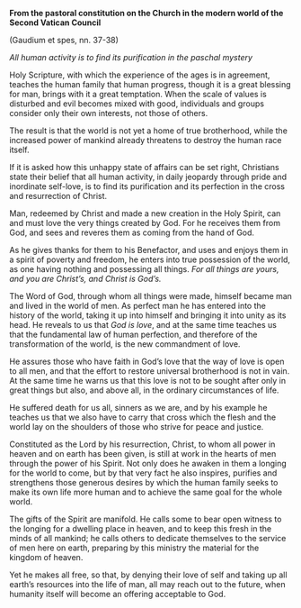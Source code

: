 

**From the pastoral constitution on the Church in the modern world of the Second Vatican Council**

(Gaudium et spes, nn. 37-38)

_All human activity is to find its purification in the paschal mystery_

Holy Scripture, with which the experience of the ages is in agreement, teaches the human family that human progress, though it is a great blessing for man, brings with it a great temptation. When the scale of values is disturbed and evil becomes mixed with good, individuals and groups consider only their own interests, not those of others.

The result is that the world is not yet a home of true brotherhood, while the increased power of mankind already threatens to destroy the human race itself.

If it is asked how this unhappy state of affairs can be set right, Christians state their belief that all human activity, in daily jeopardy through pride and inordinate self-love, is to find its purification and its perfection in the cross and resurrection of Christ.

Man, redeemed by Christ and made a new creation in the Holy Spirit, can and must love the very things created by God. For he receives them from God, and sees and reveres them as coming from the hand of God.

As he gives thanks for them to his Benefactor, and uses and enjoys them in a spirit of poverty and freedom, he enters into true possession of the world, as one having nothing and possessing all things. _For all things are yours, and you are Christ’s, and Christ is God’s._

The Word of God, through whom all things were made, himself became man and lived in the world of men. As perfect man he has entered into the history of the world, taking it up into himself and bringing it into unity as its head. He reveals to us that _God is love_, and at the same time teaches us that the fundamental law of human perfection, and therefore of the transformation of the world, is the new commandment of love.

He assures those who have faith in God’s love that the way of love is open to all men, and that the effort to restore universal brotherhood is not in vain. At the same time he warns us that this love is not to be sought after only in great things but also, and above all, in the ordinary circumstances of life.

He suffered death for us all, sinners as we are, and by his example he teaches us that we also have to carry that cross which the flesh and the world lay on the shoulders of those who strive for peace and justice.

Constituted as the Lord by his resurrection, Christ, to whom all power in heaven and on earth has been given, is still at work in the hearts of men through the power of his Spirit. Not only does he awaken in them a longing for the world to come, but by that very fact he also inspires, purifies and strengthens those generous desires by which the human family seeks to make its own life more human and to achieve the same goal for the whole world.

The gifts of the Spirit are manifold. He calls some to bear open witness to the longing for a dwelling place in heaven, and to keep this fresh in the minds of all mankind; he calls others to dedicate themselves to the service of men here on earth, preparing by this ministry the material for the kingdom of heaven.

Yet he makes all free, so that, by denying their love of self and taking up all earth’s resources into the life of man, all may reach out to the future, when humanity itself will become an offering acceptable to God.

